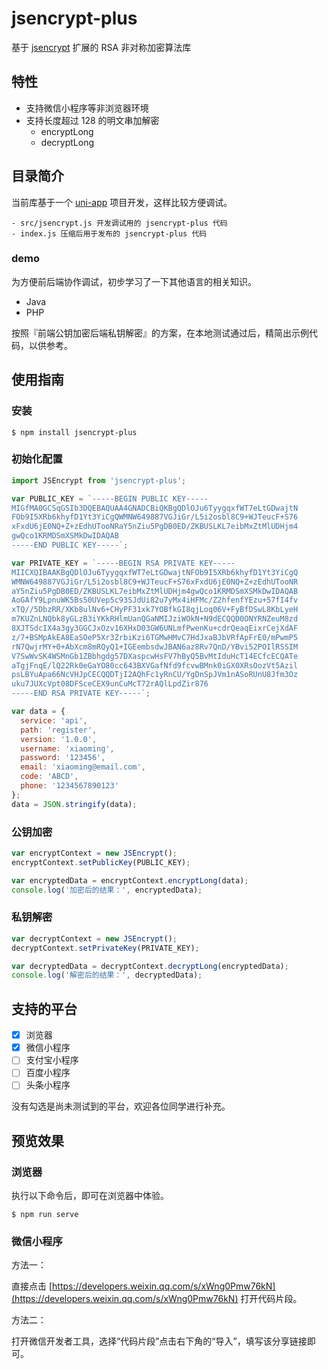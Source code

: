# jsencrypt-plus

基于 [jsencrypt](https://github.com/travist/jsencrypt) 扩展的 RSA 非对称加密算法库

## 特性

- 支持微信小程序等非浏览器环境
- 支持长度超过 128 的明文串加解密
  - encryptLong
  - decryptLong

## 目录简介

当前库基于一个 [uni-app](https://uniapp.dcloud.io/) 项目开发，这样比较方便调试。

```
- src/jsencrypt.js 开发调试用的 jsencrypt-plus 代码
- index.js 压缩后用于发布的 jsencrypt-plus 代码
```

### demo

为方便前后端协作调试，初步学习了一下其他语言的相关知识。

- Java
- PHP

按照『前端公钥加密后端私钥解密』的方案，在本地测试通过后，精简出示例代码，以供参考。

## 使用指南

### 安装

```
$ npm install jsencrypt-plus
```

### 初始化配置

``` javascript
import JSEncrypt from 'jsencrypt-plus';

var PUBLIC_KEY = `-----BEGIN PUBLIC KEY-----
MIGfMA0GCSqGSIb3DQEBAQUAA4GNADCBiQKBgQDlOJu6TyygqxfWT7eLtGDwajtN
FOb9I5XRb6khyfD1Yt3YiCgQWMNW649887VGJiGr/L5i2osbl8C9+WJTeucF+S76
xFxdU6jE0NQ+Z+zEdhUTooNRaY5nZiu5PgDB0ED/ZKBUSLKL7eibMxZtMlUDHjm4
gwQco1KRMDSmXSMkDwIDAQAB
-----END PUBLIC KEY-----`;

var PRIVATE_KEY = `-----BEGIN RSA PRIVATE KEY-----
MIICXQIBAAKBgQDlOJu6TyygqxfWT7eLtGDwajtNFOb9I5XRb6khyfD1Yt3YiCgQ
WMNW649887VGJiGr/L5i2osbl8C9+WJTeucF+S76xFxdU6jE0NQ+Z+zEdhUTooNR
aY5nZiu5PgDB0ED/ZKBUSLKL7eibMxZtMlUDHjm4gwQco1KRMDSmXSMkDwIDAQAB
AoGAfY9LpnuWK5Bs50UVep5c93SJdUi82u7yMx4iHFMc/Z2hfenfYEzu+57fI4fv
xTQ//5DbzRR/XKb8ulNv6+CHyPF31xk7YOBfkGI8qjLoq06V+FyBfDSwL8KbLyeH
m7KUZnLNQbk8yGLzB3iYKkRHlmUanQGaNMIJziWOkN+N9dECQQD0ONYRNZeuM8zd
8XJTSdcIX4a3gy3GGCJxOzv16XHxD03GW6UNLmfPwenKu+cdrQeaqEixrCejXdAF
z/7+BSMpAkEA8EaSOeP5Xr3ZrbiKzi6TGMwHMvC7HdJxaBJbVRfApFrE0/mPwmP5
rN7QwjrMY+0+AbXcm8mRQyQ1+IGEembsdwJBAN6az8Rv7QnD/YBvi52POIlRSSIM
V7SwWvSK4WSMnGb1ZBbhgdg57DXaspcwHsFV7hByQ5BvMtIduHcT14ECfcECQATe
aTgjFnqE/lQ22Rk0eGaYO80cc643BXVGafNfd9fcvwBMnk0iGX0XRsOozVt5Azil
psLBYuApa66NcVHJpCECQQDTjI2AQhFc1yRnCU/YgDnSpJVm1nASoRUnU8Jfm3Oz
uku7JUXcVpt08DFSceCEX9unCuMcT72rAQlLpdZir876
-----END RSA PRIVATE KEY-----`;

var data = {
  service: 'api',
  path: 'register',
  version: '1.0.0',
  username: 'xiaoming',
  password: '123456',
  email: 'xiaoming@email.com',
  code: 'ABCD',
  phone: '1234567890123'
};
data = JSON.stringify(data);
```

### 公钥加密

``` javascript
var encryptContext = new JSEncrypt();
encryptContext.setPublicKey(PUBLIC_KEY);

var encryptedData = encryptContext.encryptLong(data);
console.log('加密后的结果：', encryptedData);
```

### 私钥解密

``` javascript
var decryptContext = new JSEncrypt();
decryptContext.setPrivateKey(PRIVATE_KEY);

var decryptedData = decryptContext.decryptLong(encryptedData);
console.log('解密后的结果：', decryptedData);
```

## 支持的平台

- [x] 浏览器
- [x] 微信小程序
- [ ] 支付宝小程序
- [ ] 百度小程序
- [ ] 头条小程序

没有勾选是尚未测试到的平台，欢迎各位同学进行补充。

## 预览效果

### 浏览器

执行以下命令后，即可在浏览器中体验。

```
$ npm run serve
```

### 微信小程序

方法一：

直接点击 [https://developers.weixin.qq.com/s/xWng0Pmw76kN](https://developers.weixin.qq.com/s/xWng0Pmw76kN) 打开代码片段。

方法二：

打开微信开发者工具，选择“代码片段”点击右下角的“导入”，填写该分享链接即可。

